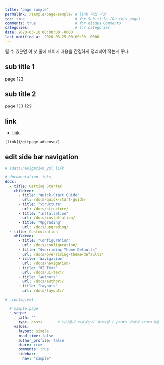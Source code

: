 ```yaml
---
title: "page sample"
permalink: /sample/page-sample/ # link 직접 지정
toc: true                       # for Sub-title (On this page)
comments: true                  # for disqus Comments
categories:                     # for categories
date: 2020-03-10 00:00:00 -0000
last_modified_at: 2020-03-25 00:00:00 -0000
---
```


될 수 있은면 이 첫 줄에 페이지 내용을 간결하게 정리하여 적는게 좋다.

## sub title 1

page 123

## sub title 2

page 123 123

## link 

* [link](/gitpage-adsense/)

```
[link](/gitpage-adsense/)
```

## edit side bar navigation

```yml
# \data\navigation.yml link

# documentation links
docs:
  - title: Getting Started
    children:
      - title: "Quick-Start Guide"
        url: /docs/quick-start-guide/
      - title: "Structure"
        url: /docs/structure/
      - title: "Installation"
        url: /docs/installation/
      - title: "Upgrading"
        url: /docs/upgrading/
  - title: Customization
    children:
      - title: "Configuration"
        url: /docs/configuration/
      - title: "Overriding Theme Defaults"
        url: /docs/overriding-theme-defaults/
      - title: "Navigation"
        url: /docs/navigation/
      - title: "UI Text"
        url: /docs/ui-text/
      - title: "Authors"
        url: /docs/authors/
      - title: "Layouts"
        url: /docs/layouts/
```

```yml
# _config.yml
    
  # sample page
  - scope:
      path: ""
      type: posts       # 어디폴더 아래있는지 적어야함 (_posts 아래라 posts적음)
    values:
      layout: single
      read_time: false
      author_profile: false
      share: true
      comments: true
      sidebar:
        nav: "sample"
```